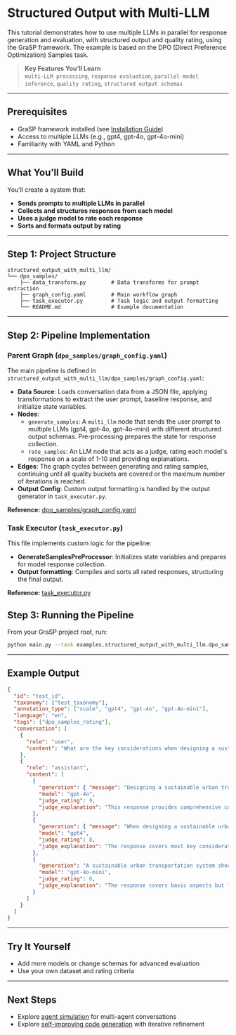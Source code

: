 # Structured Output with Multi-LLM

This tutorial demonstrates how to use multiple LLMs in parallel for response generation and evaluation, with structured output and quality rating, using the GraSP framework. The example is based on the DPO (Direct Preference Optimization) Samples task.

> **Key Features You’ll Learn**  
> `multi-LLM processing`, `response evaluation`, `parallel model inference`, `quality rating`, `structured output schemas`

---

## Prerequisites

- GraSP framework installed (see [Installation Guide](../installation.md))
- Access to multiple LLMs (e.g., gpt4, gpt-4o, gpt-4o-mini)
- Familiarity with YAML and Python

---

## What You’ll Build

You’ll create a system that:
- **Sends prompts to multiple LLMs in parallel**
- **Collects and structures responses from each model**
- **Uses a judge model to rate each response**
- **Sorts and formats output by rating**

---

## Step 1: Project Structure

```
structured_output_with_multi_llm/
└── dpo_samples/
    ├── data_transform.py        # Data transforms for prompt extraction
    ├── graph_config.yaml        # Main workflow graph
    ├── task_executor.py         # Task logic and output formatting
    └── README.md                # Example documentation
```

---

## Step 2: Pipeline Implementation

### Parent Graph (`dpo_samples/graph_config.yaml`)

The main pipeline is defined in `structured_output_with_multi_llm/dpo_samples/graph_config.yaml`:

- **Data Source**: Loads conversation data from a JSON file, applying transformations to extract the user prompt, baseline response, and initialize state variables.
- **Nodes**:
  - `generate_samples`: A `multi_llm` node that sends the user prompt to multiple LLMs (gpt4, gpt-4o, gpt-4o-mini) with different structured output schemas. Pre-processing prepares the state for response collection.
  - `rate_samples`: An LLM node that acts as a judge, rating each model's response on a scale of 1-10 and providing explanations.
- **Edges**: The graph cycles between generating and rating samples, continuing until all quality buckets are covered or the maximum number of iterations is reached.
- **Output Config**: Custom output formatting is handled by the output generator in `task_executor.py`.

**Reference:** [dpo_samples/graph_config.yaml](https://github.com/ServiceNow/GraSP/blob/main/tasks/examples/structured_output_with_multi_llm/dpo_samples/graph_config.yaml)

### Task Executor (`task_executor.py`)

This file implements custom logic for the pipeline:
- **GenerateSamplesPreProcessor**: Initializes state variables and prepares for model response collection.
- **Output formatting**: Compiles and sorts all rated responses, structuring the final output.

**Reference:** [task_executor.py](https://github.com/ServiceNow/GraSP/blob/main/tasks/examples/structured_output_with_multi_llm/dpo_samples/task_executor.py)

## Step 3: Running the Pipeline

From your GraSP project root, run:

```bash
python main.py --task examples.structured_output_with_multi_llm.dpo_samples --num_records 1
```

---

## Example Output

```json
{
  "id": "test_id",
  "taxonomy": ["test_taxonomy"],
  "annotation_type": ["scale", "gpt4", "gpt-4o", "gpt-4o-mini"],
  "language": "en",
  "tags": ["dpo_samples_rating"],
  "conversation": [
    {
      "role": "user",
      "content": "What are the key considerations when designing a sustainable urban transportation system?"
    },
    {
      "role": "assistant",
      "content": [
        {
          "generation": { "message": "Designing a sustainable urban transportation system requires...", "success": true },
          "model": "gpt-4o",
          "judge_rating": 9,
          "judge_explanation": "This response provides comprehensive coverage of sustainability factors..."
        },
        {
          "generation": { "message": "When designing a sustainable urban transportation system...", "success": true },
          "model": "gpt4",
          "judge_rating": 8,
          "judge_explanation": "The response covers most key considerations..."
        },
        {
          "generation": "A sustainable urban transportation system should focus on...",
          "model": "gpt-4o-mini",
          "judge_rating": 6,
          "judge_explanation": "The response covers basic aspects but lacks depth..."
        }
      ]
    }
  ]
}
```

---

## Try It Yourself

- Add more models or change schemas for advanced evaluation
- Use your own dataset and rating criteria

---

## Next Steps

- Explore [agent simulation](agent_simulation_tutorial.md) for multi-agent conversations
- Explore [self-improving code generation](glaive_code_assistant_tutorial.md) with iterative refinement
